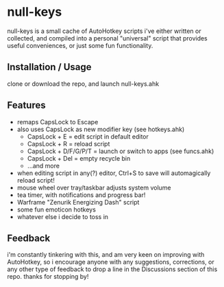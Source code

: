# null-keys

null-keys is a small cache of AutoHotkey scripts i've either written or collected, and compiled into a personal "universal" script that provides useful conveniences, or just some fun functionality.

## Installation / Usage

clone or download the repo, and launch null-keys.ahk

## Features

- remaps CapsLock to Escape
- also uses CapsLock as new modifier key (see hotkeys.ahk)
  - CapsLock + E = edit script in default editor
  - CapsLock + R = reload script
  - CapsLock + D/F/G/P/T = launch or switch to apps (see funcs.ahk)
  - CapsLock + Del = empty recycle bin
  - ...and more
- when editing script in any(?) editor, Ctrl+S to save will automagically reload script!
- mouse wheel over tray/taskbar adjusts system volume
- tea timer, with notifications and progress bar!
- Warframe "Zenurik Energizing Dash" script
- some fun emoticon hotkeys
- whatever else i decide to toss in

## Feedback

i'm constantly tinkering with this, and am very keen on improving with AutoHotkey, so i encourage anyone with any suggestions, corrections, or any other type of feedback to drop a line in the Discussions section of this repo. thanks for stopping by!
